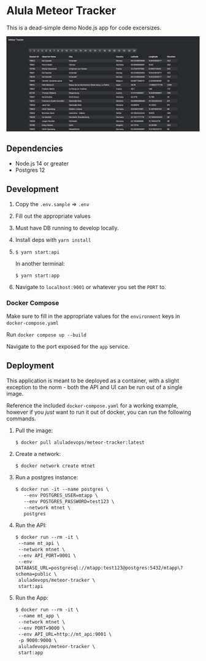 # Alula Meteor Tracker

This is a dead-simple demo Node.js app for code excersizes.

![Screenshot](./docs/screenshot.png)

## Dependencies

- Node.js 14 or greater
- Postgres 12

## Development

1. Copy the `.env.sample` => `.env`
2. Fill out the appropriate values
3. Must have DB running to develop locally.

4. Install deps with `yarn install`

5. ```
   $ yarn start:api
   ```

   In another terminal:

   ```
   $ yarn start:app
   ```

6. Navigate to `localhost:9001` or whatever you set the `PORT` to.

### Docker Compose

Make sure to fill in the appropriate values for the `environment` keys in `docker-compose.yaml`

Run `docker compose up --build`

Navigate to the port exposed for the `app` service.

## Deployment

This application is meant to be deployed as a container, with a slight exception to the norm - both the API and UI can be run out of a single image.

Reference the included `docker-compose.yaml` for a working example, however if you _just_ want to run it out of docker, you can run the following commands.

1. Pull the image:

   ```
   $ docker pull aluladevops/meteor-tracker:latest
   ```

1. Create a network:

   ```
   $ docker network create mtnet
   ```

1. Run a postgres instance:

   ```
   $ docker run -it --name postgres \
      --env POSTGRES_USER=mtapp \
      --env POSTGRES_PASSWORD=test123 \
      --network mtnet \
      postgres
   ```

1. Run the API:

   ```
   $ docker run --rm -it \
    --name mt_api \
    --network mtnet \
    --env API_PORT=9001 \
    --env DATABASE_URL=postgresql://mtapp:test123@postgres:5432/mtapp\?schema=public \
    aluladevops/meteor-tracker \
    start:api
   ```

1. Run the App:

   ```
   $ docker run --rm -it \
    --name mt_app \
    --network mtnet \
    --env PORT=9000 \
    --env API_URL=http://mt_api:9001 \
    -p 9000:9000 \
    aluladevops/meteor-tracker \
    start:app
   ```
